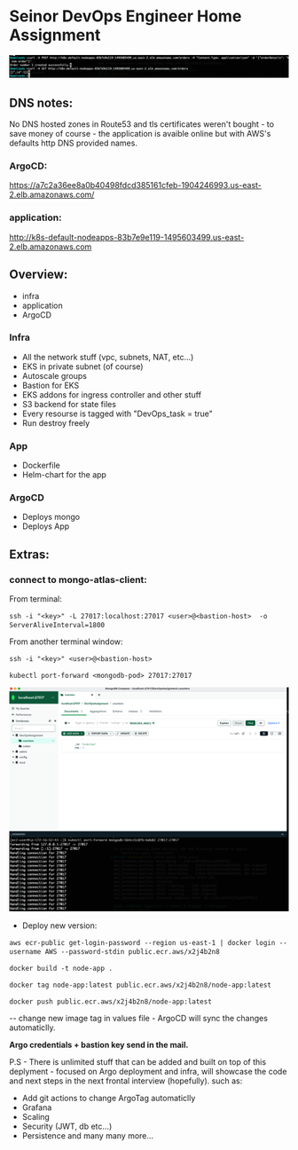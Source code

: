 # Seinor DevOps Engineer Home Assignment
![curl-ordets.png](curl-orders.png)
## DNS notes:
No DNS hosted zones in Route53 and tls certificates weren't bought - to save money of course - the application is avaible online but with AWS's defaults http DNS provided names.
### ArgoCD:
https://a7c2a36ee8a0b40498fdcd385161cfeb-1904246993.us-east-2.elb.amazonaws.com/
### application:
http://k8s-default-nodeapps-83b7e9e119-1495603499.us-east-2.elb.amazonaws.com

## Overview:
* infra
* application
* ArgoCD

### Infra
* All the network stuff (vpc, subnets, NAT, etc...)
* EKS in private subnet (of course)
* Autoscale groups
* Bastion for EKS
* EKS addons for ingress controller and other stuff
* S3 backend for state files
* Every resourse is tagged with "DevOps_task = true"
* Run destroy freely

### App
* Dockerfile 
* Helm-chart for the app

### ArgoCD
* Deploys mongo
* Deploys App

## Extras:
### connect to mongo-atlas-client:
From terminal: 
```
ssh -i "<key>" -L 27017:localhost:27017 <user>@<bastion-host>  -o ServerAliveInterval=1800
```
From another terminal window:
```
ssh -i "<key>" <user>@<bastion-host>
```
```
kubectl port-forward <mongodb-pod> 27017:27017
```
![curl-ordets.png](mongo-client.png)

- Deploy new version:
```
aws ecr-public get-login-password --region us-east-1 | docker login --username AWS --password-stdin public.ecr.aws/x2j4b2n8
```
```
docker build -t node-app .
```
```
docker tag node-app:latest public.ecr.aws/x2j4b2n8/node-app:latest
```
```
docker push public.ecr.aws/x2j4b2n8/node-app:latest
```
-- change new image tag in values file - ArgoCD will sync the changes automaticlly.

**Argo credentials + bastion key send in the mail.**

P.S - There is unlimited stuff that can be added and built on top of this deplyment - focused on Argo deployment and infra, will showcase the code and next steps in the next frontal interview (hopefully).
such as:
* Add git actions to change ArgoTag automaticlly 
* Grafana
* Scaling
* Security (JWT, db etc...)
* Persistence
and many many more...

